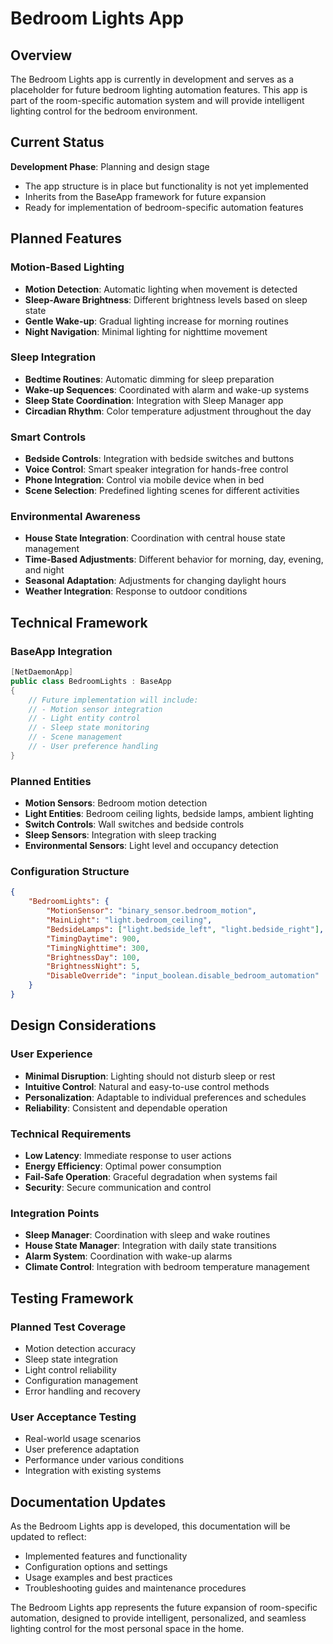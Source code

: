 # Bedroom Lights App

## Overview

The Bedroom Lights app is currently in development and serves as a placeholder for future bedroom lighting automation features. This app is part of the room-specific automation system and will provide intelligent lighting control for the bedroom environment.

## Current Status

**Development Phase**: Planning and design stage
- The app structure is in place but functionality is not yet implemented
- Inherits from the BaseApp framework for future expansion
- Ready for implementation of bedroom-specific automation features

## Planned Features

### Motion-Based Lighting
- **Motion Detection**: Automatic lighting when movement is detected
- **Sleep-Aware Brightness**: Different brightness levels based on sleep state
- **Gentle Wake-up**: Gradual lighting increase for morning routines
- **Night Navigation**: Minimal lighting for nighttime movement

### Sleep Integration
- **Bedtime Routines**: Automatic dimming for sleep preparation
- **Wake-up Sequences**: Coordinated with alarm and wake-up systems
- **Sleep State Coordination**: Integration with Sleep Manager app
- **Circadian Rhythm**: Color temperature adjustment throughout the day

### Smart Controls
- **Bedside Controls**: Integration with bedside switches and buttons
- **Voice Control**: Smart speaker integration for hands-free control
- **Phone Integration**: Control via mobile device when in bed
- **Scene Selection**: Predefined lighting scenes for different activities

### Environmental Awareness
- **House State Integration**: Coordination with central house state management
- **Time-Based Adjustments**: Different behavior for morning, day, evening, and night
- **Seasonal Adaptation**: Adjustments for changing daylight hours
- **Weather Integration**: Response to outdoor conditions

## Technical Framework

### BaseApp Integration
```csharp
[NetDaemonApp]
public class BedroomLights : BaseApp
{
    // Future implementation will include:
    // - Motion sensor integration
    // - Light entity control
    // - Sleep state monitoring
    // - Scene management
    // - User preference handling
}
```

### Planned Entities
- **Motion Sensors**: Bedroom motion detection
- **Light Entities**: Bedroom ceiling lights, bedside lamps, ambient lighting
- **Switch Controls**: Wall switches and bedside controls
- **Sleep Sensors**: Integration with sleep tracking
- **Environmental Sensors**: Light level and occupancy detection

### Configuration Structure
```json
{
    "BedroomLights": {
        "MotionSensor": "binary_sensor.bedroom_motion",
        "MainLight": "light.bedroom_ceiling",
        "BedsideLamps": ["light.bedside_left", "light.bedside_right"],
        "TimingDaytime": 900,
        "TimingNighttime": 300,
        "BrightnessDay": 100,
        "BrightnessNight": 5,
        "DisableOverride": "input_boolean.disable_bedroom_automation"
    }
}
```

## Design Considerations

### User Experience
- **Minimal Disruption**: Lighting should not disturb sleep or rest
- **Intuitive Control**: Natural and easy-to-use control methods
- **Personalization**: Adaptable to individual preferences and schedules
- **Reliability**: Consistent and dependable operation

### Technical Requirements
- **Low Latency**: Immediate response to user actions
- **Energy Efficiency**: Optimal power consumption
- **Fail-Safe Operation**: Graceful degradation when systems fail
- **Security**: Secure communication and control

### Integration Points
- **Sleep Manager**: Coordination with sleep and wake routines
- **House State Manager**: Integration with daily state transitions
- **Alarm System**: Coordination with wake-up alarms
- **Climate Control**: Integration with bedroom temperature management

## Testing Framework

### Planned Test Coverage
- Motion detection accuracy
- Sleep state integration
- Light control reliability
- Configuration management
- Error handling and recovery

### User Acceptance Testing
- Real-world usage scenarios
- User preference adaptation
- Performance under various conditions
- Integration with existing systems

## Documentation Updates

As the Bedroom Lights app is developed, this documentation will be updated to reflect:
- Implemented features and functionality
- Configuration options and settings
- Usage examples and best practices
- Troubleshooting guides and maintenance procedures

The Bedroom Lights app represents the future expansion of room-specific automation, designed to provide intelligent, personalized, and seamless lighting control for the most personal space in the home.